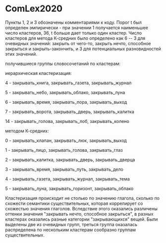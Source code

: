 # ComLex2020
Пункты 1, 2 и 3 обозначены комментариями к коду. Порог t был определен эмпирически - при значении 1 получается наименьшее число кластеров, 36, t больше дает только один кластер. Число кластеров для метода К-средних было определено как 6 -- 3 для очевидных значений: закрыть от чего-то, закрыть нечто, способное закрыться и закрыть-закончить, и 3 для потенциальных разновидностей этих значений.

получившиеся группы словосочетаний по кластерам:

иерархическая кластеризация: 

4 - закрывать_книга, закрывать_газета, закрывать_журнал

5 - закрывать_небо, закрывать_облако, закрывать_луна

6 - закрывать_время, закрывать_пора, закрывать_выход

7 - закрывать_ворота, закрывать_дверь, закрывать_калитка

14 - закрывать_голова, закрывать_лоб, закрывать_колено


  
методом К-средних:

0 - закрывать_клапан, закрывать_люк, закрывать_выход

1 - закрывать_лицо, закрывать_голова, закрывать_глаз

2 - закрывать_калитка, закрывать_дверь, закрывать_дверца

3 - закрывать_время, закрывать_путь, закрывать_дело

4 - закрывать_газета, закрывать_журнал, закрывать_тема

5 - закрывать_луна, закрывать_горизонт, закрывать_облако

Кластеризация происходит не столько по значению глагола, сколько по схожести семантики существительных, которая коррелирует со схожестью значения глаголов. Вследствие этого оказались различены оттенки значения "закрывать нечто, способное закрыться", в разных кластерах оказались разные категории "закрывающихся" вещей. Были выделены две из очевидных групп, треться группа оказалась распределена по нескольким кластерам сообразно группам существительных.
